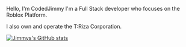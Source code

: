 Hello, I'm CodedJimmy I'm a Full Stack developer who focuses on the Roblox Platform.

I also own and operate the T:Riza Corporation.


[![Jimmys's GitHub stats](https://github-readme-stats.vercel.app/api?username=CodedJimmy)](https://github.com/anuraghazra/github-readme-stats)
